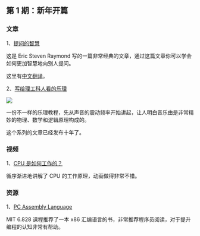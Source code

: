 ## 第 1 期：新年开篇

### 文章

1、[提问的智慧](http://www.catb.org/~esr/faqs/smart-questions.html)

这是 Eric Steven Raymond 写的一篇非常经典的文章，通过这篇文章你可以学会如何更加智慧地向别人提问。

这里有[中文翻译](https://github.com/ryanhanwu/How-To-Ask-Questions-The-Smart-Way/blob/main/README-zh_CN.md)。

2、[写给理工科人看的乐理](https://zhuanlan.zhihu.com/p/395134247)

![](1/1.jpeg)

一份不一样的乐理教程，先从声音的震动频率开始讲起，让人明白音乐由是非常精妙的物理、数学和逻辑原理构成的。

这个系列的文章已经发布十年了。

### 视频

1、[CPU 是如何工作的？](https://www.youtube.com/watch?v=cNN_tTXABUA)

循序渐进地讲解了 CPU 的工作原理，动画做得非常不错。

### 资源

1、[PC Assembly Language](https://pdos.csail.mit.edu/6.828/2018/readings/pcasm-book.pdf)

MIT 6.828 课程推荐了一本 x86 汇编语言的书，非常推荐程序员阅读，对于提升编程的认知非常有帮助。
